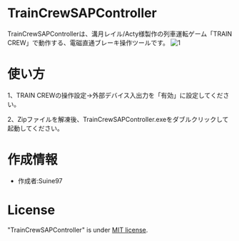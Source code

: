 # TrainCrewSAPController

TrainCrewSAPControllerは、溝月レイル/Acty様製作の列車運転ゲーム「TRAIN CREW」で動作する、電磁直通ブレーキ操作ツールです。
![1](https://github.com/user-attachments/assets/9662e55f-fd86-43c2-9893-68b57ab5f719)


# 使い方
1、TRAIN CREWの操作設定→外部デバイス入出力を「有効」に設定してください。

2、Zipファイルを解凍後、TrainCrewSAPController.exeをダブルクリックして起動してください。

# 作成情報

* 作成者:Suine97

# License
"TrainCrewSAPController" is under [MIT license](https://en.wikipedia.org/wiki/MIT_License).
